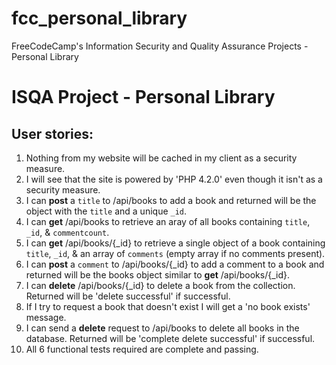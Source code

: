 # fcc_personal_library
FreeCodeCamp's Information Security and Quality Assurance Projects - Personal Library

**ISQA Project** - Personal Library
===================================

User stories:
-------------

1.  Nothing from my website will be cached in my client as a security measure.
2.  I will see that the site is powered by 'PHP 4.2.0' even though it isn't as a security measure.
3.  I can **post** a `title` to /api/books to add a book and returned will be the object with the `title` and a unique `_id`.
4.  I can **get** /api/books to retrieve an aray of all books containing `title`, `_id`, & `commentcount`.
5.  I can **get** /api/books/{_id} to retrieve a single object of a book containing `title`, `_id`, & an array of `comments` (empty array if no comments present).
6.  I can **post** a `comment` to /api/books/{_id} to add a comment to a book and returned will be the books object similar to **get** /api/books/{_id}.
7.  I can **delete** /api/books/{_id} to delete a book from the collection. Returned will be 'delete successful' if successful.
8.  If I try to request a book that doesn't exist I will get a 'no book exists' message.
9.  I can send a **delete** request to /api/books to delete all books in the database. Returned will be 'complete delete successful' if successful.
10. All 6 functional tests required are complete and passing.
